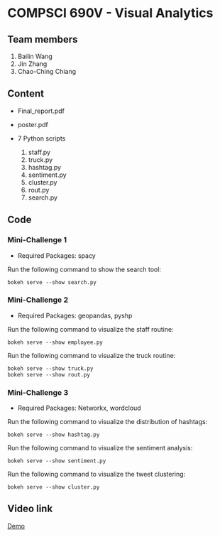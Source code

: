 # COMPSCI 690V - Visual Analytics

## Team members

1. Bailin Wang
2. Jin Zhang
3. Chao-Ching Chiang

## Content
* Final_report.pdf
* poster.pdf
* 7 Python scripts

    1. staff.py
    2. truck.py
    3. hashtag.py
    4. sentiment.py
    5. cluster.py
    6. rout.py  
    7. search.py


## Code
### Mini-Challenge 1

* Required Packages: spacy

Run the following command to show the search tool:

    bokeh serve --show search.py
    
### Mini-Challenge 2

* Required Packages: geopandas, pyshp 

Run the following command to visualize the staff routine:
    
    bokeh serve --show employee.py
 
Run the following command to visualize the truck routine:

    bokeh serve --show truck.py
    bokeh serve --show rout.py
    
### Mini-Challenge 3
* Required Packages: Networkx, wordcloud 


Run the following command to visualize the distribution of hashtags:

    bokeh serve --show hashtag.py

Run the following command to visualize the sentiment analysis:

    bokeh serve --show sentiment.py

Run the following command to visualize the tweet clustering:

    bokeh serve --show cluster.py
    
    
## Video link
[Demo](https://drive.google.com/open?id=15IF5DkoQ2mmwbnUTkzAJIUP2958bP7jZ)







